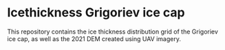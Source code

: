 # Icethickness Grigoriev ice cap
This repository contains the ice thickness distribution grid of the Grigoriev ice cap, as well as the 2021 DEM created using UAV imagery.
